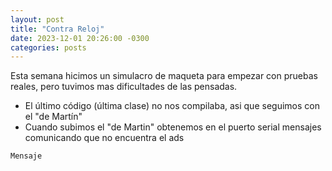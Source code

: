 ```yaml
---
layout: post
title: "Contra Reloj"
date: 2023-12-01 20:26:00 -0300
categories: posts
---
```


Esta semana hicimos un simulacro de maqueta para empezar con pruebas reales, pero tuvimos mas dificultades de las pensadas.
  -  El último código (última clase) no nos compilaba, asi que seguimos con el "de Martín"
  -  Cuando subimos el "de Martin" obtenemos en el puerto serial mensajes comunicando que no encuentra el ads

 `Mensaje`

 
